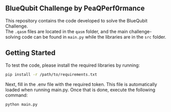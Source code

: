 ## BlueQubit Challenge by PeaQPerf0rmance

This repository contains the code developed to solve the BlueQubit Challenge.  
The `.qasm` files are located in the `qasm` folder, and the main challenge-solving code can be found in `main.py` while the libraries are in the `src` folder.

## Getting Started

To test the code, please install the required libraries by running:

```bash
pip install -r /path/to/requirements.txt
```
Next, fill in the .env file with the required token. This file is automatically loaded when running main.py.
Once that is done, execute the following command:

```
python main.py
```
